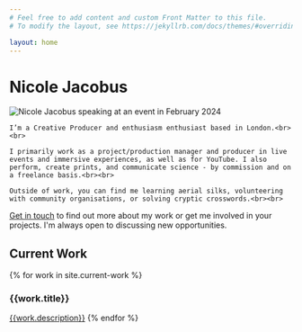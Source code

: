 ```yaml
---
# Feel free to add content and custom Front Matter to this file.
# To modify the layout, see https://jekyllrb.com/docs/themes/#overriding-theme-defaults

layout: home
---
```

 <h1>Nicole Jacobus</h1>

<link rel="stylesheet" type="text/css" href="{{site.baseurl}}/assets/sidebyside.css">

<div class="container">
  <div class="image">
    <img src="{{site.baseurl}}/assets/images/nicole-in-action.jpg" alt="Nicole Jacobus speaking at an event in February 2024">
  </div>

  <div class="text">
      

    I’m a Creative Producer and enthusiasm enthusiast based in London.<br><br>

    I primarily work as a project/production manager and producer in live events and immersive experiences, as well as for YouTube. I also perform, create prints, and communicate science - by commission and on a freelance basis.<br><br>

    Outside of work, you can find me learning aerial silks, volunteering with community organisations, or solving cryptic crosswords.<br><br>

<a href="mailto:hinicole@jacobus.org">Get in touch</a> to find out more about my work or get me involved in your projects. I'm always open to discussing new opportunities.
  </div>
</div>


<div class="index-work">
<h2 id="current-work">Current Work</h2>

{% for work in site.current-work %}
<h3>{{work.title}}</h3>
<a href="{{ site.baseurl }}{{ work.url }}">{{work.description}}</a>
{% endfor %}
</div>